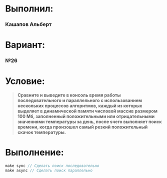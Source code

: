 # **Выполнил:**
### Кашапов Альберт
# **Вариант:**
### №26
# **Условие:**
> **Сравните и выведите в консоль время работы последовательного и параллельного с использованием нескольких процессов алгоритмов, каждый из которых выделяет в динамической памяти числовой массив размером 100 Мб, заполненный положительными или отрицательными значениями температуры за день, после sчего выполняет поиск времени, когда произошел самый резкий положительный скачок температуры.**
# **Выполнение:**
```c
make sync // Сделать поиск последовательно
make async // Сделать поиск параллельно
```